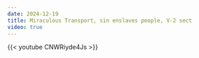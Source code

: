 ```yaml
---
date: 2024-12-19
title: Miraculous Transport, sin enslaves people, V-2 sect
video: true
---
```



{{< youtube CNWRiyde4Js >}}

